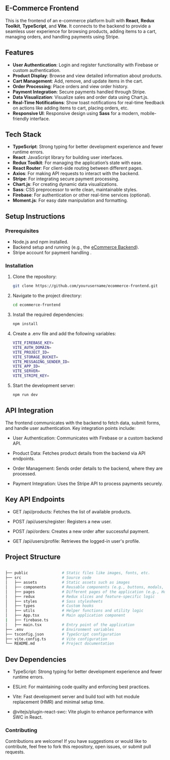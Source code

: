 ## E-Commerce Frontend

This is the frontend of an e-commerce platform built with **React**, **Redux Toolkit**, **TypeScript**, and **Vite**. It connects to the backend to provide a seamless user experience for browsing products, adding items to a cart, managing orders, and handling payments using Stripe.

## Features

- **User Authentication**: Login and register functionality with Firebase or custom authentication.
- **Product Display**: Browse and view detailed information about products.
- **Cart Management**: Add, remove, and update items in the cart.
- **Order Processing**: Place orders and view order history.
- **Payment Integration**: Secure payments handled through Stripe.
- **Data Visualization**: Visualize sales and order data using Chart.js.
- **Real-Time Notifications**: Show toast notifications for real-time feedback on actions like adding items to cart, placing orders, etc.
- **Responsive UI**: Responsive design using **Sass** for a modern, mobile-friendly interface.

## Tech Stack

- **TypeScript**: Strong typing for better development experience and fewer runtime errors.
- **React**: JavaScript library for building user interfaces.
- **Redux Toolkit**: For managing the application’s state with ease.
- **React Router**: For client-side routing between different pages.
- **Axios**: For making API requests to interact with the backend.
- **Stripe**: For integrating secure payment processing.
- **Chart.js**: For creating dynamic data visualizations.
- **Sass**: CSS preprocessor to write clean, maintainable styles.
- **Firebase**: For authentication or other real-time services (optional).
- **Moment.js**: For easy date manipulation and formatting.

## Setup Instructions

### Prerequisites

- Node.js and npm installed.
- Backend setup and running (e.g., the [eCommerce Backend](#)).
- Stripe account for payment handling .

### Installation

1. Clone the repository:
   ```bash
   git clone https://github.com/yourusername/ecommerce-frontend.git
   ```

2. Navigate to the project directory:
     ```bash
    cd ecommerce-frontend
   ```
3. Install the required dependencies:
    ```bash
    npm install
    ```

4. Create a .env file and add the following variables:
    ```bash
   VITE_FIREBASE_KEY= 
   VITE_AUTH_DOMAIN= 
   VITE_PROJECT_ID=
   VITE_STORAGE_BUCKET= 
   VITE_MESSAGING_SENDER_ID= 
   VITE_APP_ID= 
   VITE_SERVER= 
   VITE_STRIPE_KEY=
    ```

5. Start the development server:
    ```bash
    npm run dev
     ```   

## API Integration
The frontend communicates with the backend to fetch data, submit forms, and handle user authentication. Key integration points include:

- User Authentication: Communicates with Firebase or a custom backend API.

- Product Data: Fetches product details from the backend via API endpoints.

- Order Management: Sends order details to the backend, where they are processed.

- Payment Integration: Uses the Stripe API to process payments securely.

## Key API Endpoints

- GET /api/products: Fetches the list of available products.

- POST /api/users/register: Registers a new user.

- POST /api/orders: Creates a new order after successful payment.

- GET /api/users/profile: Retrieves the logged-in user's profile.

## Project Structure
```bash

├── public               # Static files like images, fonts, etc.
├── src                  # Source code
│   ├── assets           # Static assets such as images
│   ├── components       # Reusable components (e.g., buttons, modals, forms)
│   ├── pages            # Different pages of the application (e.g., Home, Cart, Product Details)
│   ├── redux            # Redux slices and feature-specific logic
│   ├── styles           # Sass stylesheets
│   ├── types            # Custom hooks
│   ├── utils            # Helper functions and utility logic
│   ├── App.tsx          # Main application component
|   ├── firebase.ts       
│   ├── main.tsx         # Entry point of the application
├── .env                 # Environment variables
├── tsconfig.json        # TypeScript configuration
├── vite.config.ts       # Vite configuration
└── README.md            # Project documentation

```

## Dev Dependencies

- TypeScript: Strong typing for better development experience and fewer runtime errors.

- ESLint: For maintaining code quality and enforcing best practices.

- Vite: Fast development server and build tool with hot module replacement (HMR) and minimal setup time.

- @vitejs/plugin-react-swc: Vite plugin to enhance performance with SWC in React.

### Contributing

Contributions are welcome! If you have suggestions or would like to contribute, feel free to fork this repository, open issues, or submit pull requests.

